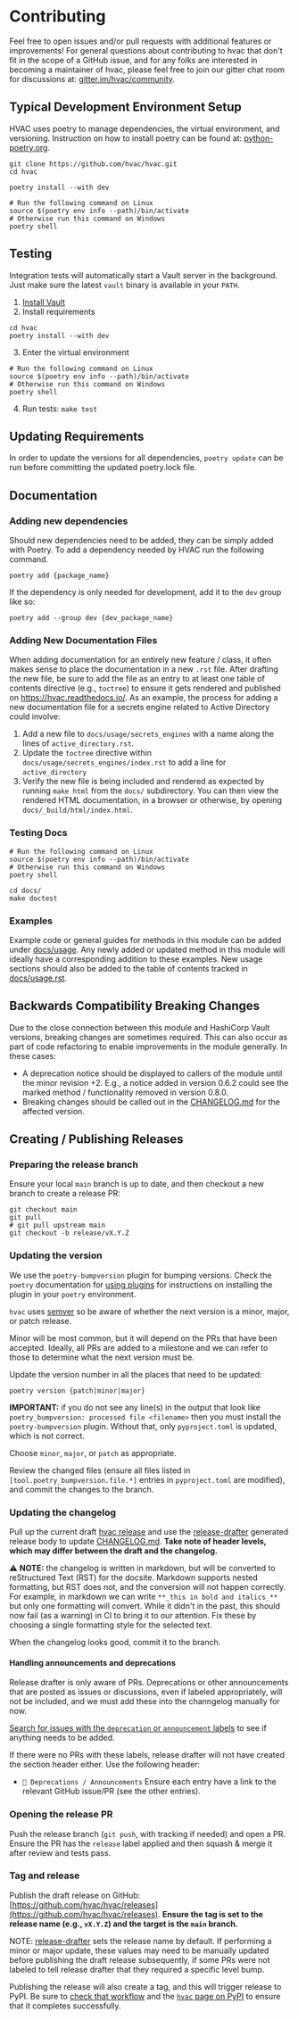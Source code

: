 # Contributing

Feel free to open issues and/or pull requests with additional features or improvements! For general questions about contributing to hvac that don't fit in the scope of a GitHub issue, and for any folks are interested in becoming a maintainer of hvac, please feel free to join our gitter chat room for discussions at: [gitter.im/hvac/community](https://gitter.im/hvac/community).

## Typical Development Environment Setup

HVAC uses poetry to manage dependencies, the virtual environment, and versioning. Instruction on how to install poetry can be found at: [python-poetry.org](https://python-poetry.org/docs/#installation).

```
git clone https://github.com/hvac/hvac.git
cd hvac

poetry install --with dev

# Run the following command on Linux
source $(poetry env info --path)/bin/activate
# Otherwise run this command on Windows
poetry shell
```

## Testing

Integration tests will automatically start a Vault server in the background. Just make sure
the latest `vault` binary is available in your `PATH`.

1. [Install Vault](https://vaultproject.io/docs/install/index.html)
2. Install requirements

```
cd hvac
poetry install --with dev
```

3. Enter the virtual environment
```
# Run the following command on Linux
source $(poetry env info --path)/bin/activate
# Otherwise run this command on Windows
poetry shell
```

4. Run tests: `make test`

## Updating Requirements

In order to update the versions for all dependencies, `poetry update` can be run before committing the updated poetry.lock file.

## Documentation

### Adding new dependencies

Should new dependencies need to be added, they can be simply added with Poetry. To add a dependency needed by HVAC run the following command.

```
poetry add {package_name}
```

If the dependency is only needed for development, add it to the `dev` group like so:

```
poetry add --group dev {dev_package_name}
```

### Adding New Documentation Files

When adding documentation for an entirely new feature / class, it often makes sense to place the documentation in a new `.rst` file. After drafting the new file, be sure to add the file as an entry to at least one table of contents directive (e.g., `toctree`) to ensure it gets rendered and published on https://hvac.readthedocs.io/. As an example, the process for adding a new documentation file for a secrets engine related to Active Directory could involve:

1. Add a new file to `docs/usage/secrets_engines` with a name along the lines of `active_directory.rst`.
2. Update the `toctree` directive within `docs/usage/secrets_engines/index.rst` to add a line for `active_directory`
3. Verify the new file is being included and rendered as expected by running `make html` from the `docs/` subdirectory. You can then view the rendered HTML documentation, in a browser or otherwise, by opening `docs/_build/html/index.html`.

### Testing Docs

```
# Run the following command on Linux
source $(poetry env info --path)/bin/activate
# Otherwise run this command on Windows
poetry shell

cd docs/
make doctest
```

### Examples

Example code or general guides for methods in this module can be added under [docs/usage](docs/usage). Any newly added or updated method in this module will ideally have a corresponding addition to these examples. New usage sections should also be added to the table of contents tracked in [docs/usage.rst](docs/usage.rst).

## Backwards Compatibility Breaking Changes

Due to the close connection between this module and HashiCorp Vault versions, breaking changes are sometimes required. This can also occur as part of code refactoring to enable improvements in the module generally. In these cases:

* A deprecation notice should be displayed to callers of the module until the minor revision +2. E.g., a notice added in version 0.6.2 could see the marked method / functionality removed in version 0.8.0.
* Breaking changes should be called out in the [CHANGELOG.md](CHANGELOG.md) for the affected version.

## Creating / Publishing Releases

### Preparing the release branch

Ensure your local `main` branch is up to date, and then checkout a new branch to create a release PR:

  ```
  git checkout main
  git pull
  # git pull upstream main
  git checkout -b release/vX.Y.Z
  ```

### Updating the version

We use the `poetry-bumpversion` plugin for bumping versions. Check the `poetry` documentation for [using plugins](https://python-poetry.org/docs/master/plugins/#using-plugins) for instructions on installing the plugin in your `poetry` environment.

`hvac` uses [semver](https://semver.org/) so be aware of whether the next version is a minor, major, or patch release.

Minor will be most common, but it will depend on the PRs that have been accepted. Ideally, all PRs are added to a milestone and we can refer to those to determine what the next version must be.

Update the version number in all the places that need to be updated:

```
poetry version {patch|minor|major}
```

**IMPORTANT:** if you do not see any line(s) in the output that look like `poetry_bumpversion: processed file <filename>` then you must install the `poetry-bumpversion` plugin. Without that, only `pyproject.toml` is updated, which is not correct.

Choose `minor`, `major`, or `patch` as appropriate.

Review the changed files (ensure all files listed in `[tool.poetry_bumpversion.file.*]` entries in `pyproject.toml` are modified), and commit the changes to the branch.

### Updating the changelog

Pull up the current draft [hvac release](https://github.com/hvac/hvac/releases/) and use the [release-drafter](https://github.com/toolmantim/release-drafter) generated release body to update [CHANGELOG.md](CHANGELOG.md). **Take note of header levels, which may differ between the draft and the changelog.**

⚠ **NOTE:** the changelog is written in markdown, but will be converted to reStructured Text (RST) for the docsite. Markdown supports nested formatting, but RST does not, and the conversion will not happen correctly. For example, in markdown we can write `**_this in bold and italics_**` but only one formatting will convert. While it didn't in the past, this should now fail (as a warning) in CI to bring it to our attention. Fix these by choosing a single formatting style for the selected text.

When the changelog looks good, commit it to the branch.

#### Handling announcements and deprecations

Release drafter is only aware of PRs. Deprecations or other announcements that are posted as issues or discussions, even if labeled appropriately, will not be included, and we must add these into the channgelog manually for now.

[Search for issues with the `deprecation` or `announcement` labels](https://github.com/hvac/hvac/issues?q=is%3Aissue+is%3Aopen+label%3Aannouncement%2Cdeprecation) to see if anything needs to be added.

If there were no PRs with these labels, release drafter will not have created the section header either. Use the following header:
- `📢 Deprecations / Announcements`
Ensure each entry have a link to the relevant GitHub issue/PR (see the other entries).

### Opening the release PR

Push the release branch (`git push`, with tracking if needed) and open a PR.
Ensure the PR has the `release` label applied and then squash & merge it after review and tests pass.

### Tag and release

Publish the draft release on GitHub: [https://github.com/hvac/hvac/releases](https://github.com/hvac/hvac/releases).
**Ensure the tag is set to the release name (e.g., `vX.Y.Z`) and the target is the `main` branch.**

  NOTE: [release-drafter](https://github.com/toolmantim/release-drafter) sets the release name by default. If performing a minor or major update, these values may need to be manually updated before publishing the draft release subsequently, if some PRs were not labeled to tell release drafter that they required a specific level bump.

Publishing the release will also create a tag, and this will trigger release to PyPI. Be sure to [check that workflow](https://github.com/hvac/hvac/actions/workflows/python-publish.yml) and the [`hvac` page on PyPI](https://pypi.org/project/hvac/) to ensure that it completes successfully.

